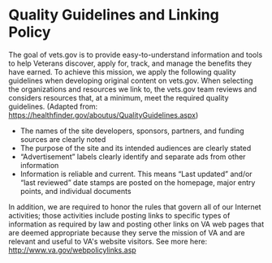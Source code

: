 # Quality Guidelines and Linking Policy

The goal of vets.gov is to provide easy-to-understand information and tools to help Veterans discover, apply for, track, and manage the benefits they have earned. To achieve this mission, we apply the following quality guidelines when developing original content on vets.gov. When selecting the organizations and resources we link to, the vets.gov team reviews and considers resources that, at a minimum, meet the required quality guidelines. (Adapted from: https://healthfinder.gov/aboutus/QualityGuidelines.aspx)

-	The names of the site developers, sponsors, partners, and funding sources are clearly noted
-	The purpose of the site and its intended audiences are clearly stated
-	“Advertisement” labels clearly identify and separate ads from other information
-	Information is reliable and current. This means “Last updated” and/or “last reviewed” date stamps are posted on the homepage, major entry points, and individual documents

In addition, we are required to honor the rules that govern all of our Internet activities; those activities include posting links to specific types of information as required by law and posting other links on VA web pages that are deemed appropriate because they serve the mission of VA and are relevant and useful to VA's website visitors. See more here: http://www.va.gov/webpolicylinks.asp
